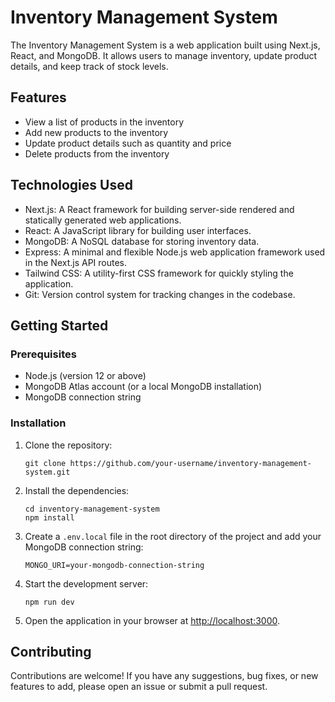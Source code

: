 # Inventory Management System

The Inventory Management System is a web application built using Next.js, React, and MongoDB. It allows users to manage inventory, update product details, and keep track of stock levels.

## Features

- View a list of products in the inventory
- Add new products to the inventory
- Update product details such as quantity and price
- Delete products from the inventory

## Technologies Used

- Next.js: A React framework for building server-side rendered and statically generated web applications.
- React: A JavaScript library for building user interfaces.
- MongoDB: A NoSQL database for storing inventory data.
- Express: A minimal and flexible Node.js web application framework used in the Next.js API routes.
- Tailwind CSS: A utility-first CSS framework for quickly styling the application.
- Git: Version control system for tracking changes in the codebase.

## Getting Started

### Prerequisites

- Node.js (version 12 or above)
- MongoDB Atlas account (or a local MongoDB installation)
- MongoDB connection string

### Installation

1. Clone the repository:

   ```
   git clone https://github.com/your-username/inventory-management-system.git
   ```

2. Install the dependencies:

   ```
   cd inventory-management-system
   npm install
   ```

3. Create a `.env.local` file in the root directory of the project and add your MongoDB connection string:

   ```
   MONGO_URI=your-mongodb-connection-string
   ```

4. Start the development server:

   ```
   npm run dev
   ```

5. Open the application in your browser at [http://localhost:3000](http://localhost:3000).

## Contributing

Contributions are welcome! If you have any suggestions, bug fixes, or new features to add, please open an issue or submit a pull request.
